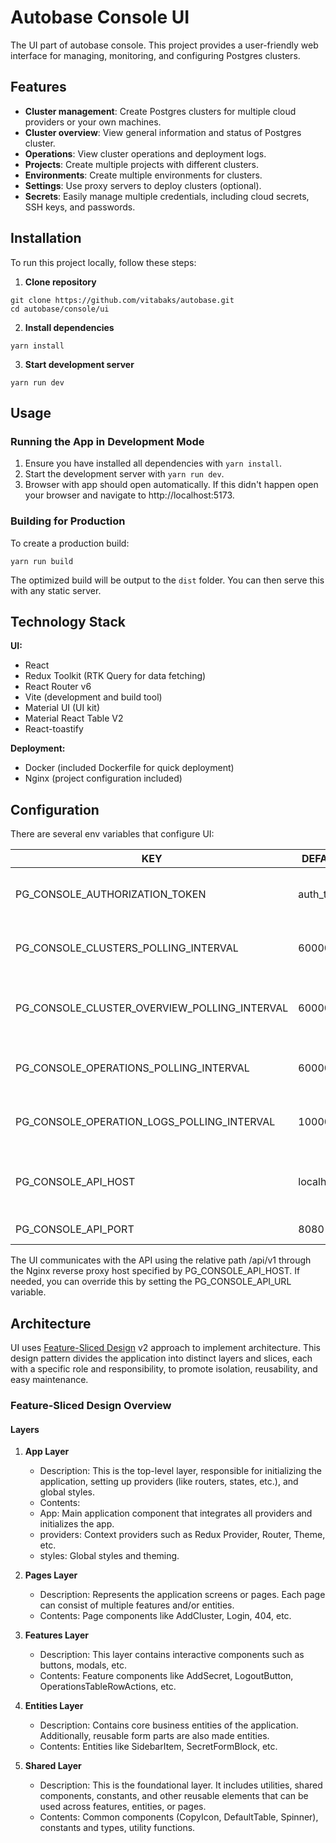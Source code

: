 # Autobase Console UI

The UI part of autobase console. This project provides a user-friendly web interface for managing, monitoring, and configuring Postgres clusters.

## Features

- **Cluster management**: Create Postgres clusters for multiple cloud providers or your own machines.
- **Cluster overview**: View general information and status of Postgres cluster.
- **Operations**: View cluster operations and deployment logs.
- **Projects**: Create multiple projects with different clusters.
- **Environments**: Create multiple environments for clusters.
- **Settings**: Use proxy servers to deploy clusters (optional).
- **Secrets**: Easily manage multiple credentials, including cloud secrets, SSH keys, and passwords.

## Installation

To run this project locally, follow these steps:

1. **Clone repository**

```
git clone https://github.com/vitabaks/autobase.git
cd autobase/console/ui
```

2. **Install dependencies**

```yarn install```

3. **Start development server**

```yarn run dev```

## Usage

### Running the App in Development Mode

1. Ensure you have installed all dependencies with ```yarn install```.
2. Start the development server with ```yarn run dev```.
3. Browser with app should open automatically. If this didn't happen open your browser and navigate
   to http://localhost:5173.

### Building for Production

To create a production build:

```yarn run build```

The optimized build will be output to the `dist` folder. You can then serve this with any static server.

## Technology Stack

**UI:**

- React
- Redux Toolkit (RTK Query for data fetching)
- React Router v6
- Vite (development and build tool)
- Material UI (UI kit)
- Material React Table V2
- React-toastify

**Deployment:**

- Docker (included Dockerfile for quick deployment)
- Nginx (project configuration included)

## Configuration

There are several env variables that configure UI:

| KEY                                          | DEFAULT                      | DESCRIPTION                                                 |
|----------------------------------------------|------------------------------|-------------------------------------------------------------|
| PG_CONSOLE_AUTHORIZATION_TOKEN               | auth_token                   | Reference auth token that will be used for login.           |
| PG_CONSOLE_CLUSTERS_POLLING_INTERVAL         | 60000                        | Clusters table refresh interval in milliseconds.            |
| PG_CONSOLE_CLUSTER_OVERVIEW_POLLING_INTERVAL | 60000                        | Cluster overview refresh interval in milliseconds.          |
| PG_CONSOLE_OPERATIONS_POLLING_INTERVAL       | 60000                        | Operations table refresh interval in milliseconds.          |
| PG_CONSOLE_OPERATION_LOGS_POLLING_INTERVAL   | 10000                        | Operation logs refresh interval in milliseconds.            |
| PG_CONSOLE_API_HOST                          | localhost                    | Backend API address (used by nginx reverse proxy).          |
| PG_CONSOLE_API_PORT                          | 8080                         | Backend API port.                                           |

The UI communicates with the API using the relative path /api/v1 through the Nginx reverse proxy host specified by PG_CONSOLE_API_HOST. If needed, you can override this by setting the PG_CONSOLE_API_URL variable.

## Architecture

UI uses [Feature-Sliced Design](https://feature-sliced.design/) v2 approach to implement architecture.
This design pattern divides the application into distinct layers and slices, each with a specific role and
responsibility, to promote isolation, reusability, and easy maintenance.

### Feature-Sliced Design Overview

#### Layers

1. **App Layer**

   - Description: This is the top-level layer, responsible for initializing the application, setting up providers (like
     routers, states, etc.), and global styles.
   - Contents:
   - App: Main application component that integrates all providers and initializes the app.
   - providers: Context providers such as Redux Provider, Router, Theme, etc.
   - styles: Global styles and theming.

2. **Pages Layer**

   - Description: Represents the application screens or pages. Each page can consist of multiple features and/or entities.
   - Contents: Page components like AddCluster, Login, 404, etc.

3. **Features Layer**

   - Description: This layer contains interactive components such as buttons, modals, etc.
   - Contents: Feature components like AddSecret, LogoutButton, OperationsTableRowActions, etc.

4. **Entities Layer**

   - Description: Contains core business entities of the application. Additionally, reusable form parts are also made
     entities.
   - Contents: Entities like SidebarItem, SecretFormBlock, etc.

5. **Shared Layer**

   - Description: This is the foundational layer. It includes utilities, shared components, constants, and other reusable
     elements that can be used across features, entities, or pages.
   - Contents: Common components (CopyIcon, DefaultTable, Spinner), constants and types, utility functions.
